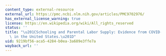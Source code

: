 ```yaml
---
content_type: external-resource
external_url: https://pmc.ncbi.nlm.nih.gov/articles/PMC9702976/
has_external_license_warning: true
license: https://en.wikipedia.org/wiki/All_rights_reserved
status: ''
title: "\u201CSchooling and Parental Labor Supply: Evidence from COVID-19 School Closures\
  \ in the United States.\u201D"
uid: 9219bf56-aca5-4284-b0ea-3a689e3ffe7a
wayback_url: ''
---
```


